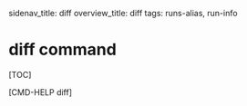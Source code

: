 sidenav_title: diff
overview_title: diff
tags: runs-alias, run-info

# diff command

[TOC]

[CMD-HELP diff]
